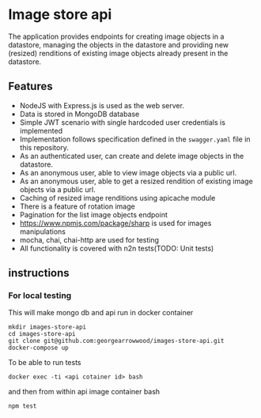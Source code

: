 ﻿# Image store api

The application provides endpoints for creating image objects in a
datastore, managing the objects in the datastore and providing new (resized)
renditions of existing image objects already present in the datastore.

## Features

* NodeJS with Express.js is used as the web server.
* Data is stored in MongoDB database
* Simple JWT scenario with single hardcoded user credentials is implemented
* Implementation follows specification defined in the `swagger.yaml` file in
this repository.
* As an authenticated user, can create and delete image objects in the datastore.
* As an anonymous user, able to view image objects via a public url.
* As an anonymous user, able to get a resized rendition of existing
  image objects via a public url.
* Caching of resized image renditions using apicache module
* There is a feature of rotation image
* Pagination for the list image objects endpoint
* https://www.npmjs.com/package/sharp is used for images manipulations
* mocha, chai, chai-http are used for testing
* All functionality is covered with n2n tests(TODO: Unit tests)

## instructions

### For local testing

This will make mongo db and api run in docker container
```
mkdir images-store-api
cd images-store-api
git clone git@github.com:georgearrowwood/images-store-api.git
docker-compose up
```
To be able to run tests
```
docker exec -ti <api cotainer id> bash
```
and then from within api image container bash
```
npm test
```
